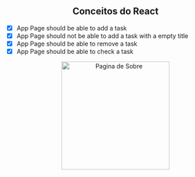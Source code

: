 <h2 align="center">
  Conceitos do React
</h2>

 - [x] App Page should be able to add a task
 - [x] App Page should not be able to add a task with a empty title
 - [x] App Page should be able to remove a task
 - [x] App Page should be able to check a task
 
  <p float="left" align="center" width="100%">   
    <img src="https://res.cloudinary.com/dorzadlpq/video/upload/ac_none,q_100/v1633728077/Github/reactjs/2021-10-08_18-16-46_gdhbcq.gif" width=250 title="Pagina de Sobre"/>
  </p> 

